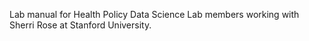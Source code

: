 Lab manual for Health Policy Data Science Lab members working with Sherri Rose at Stanford University.
